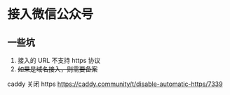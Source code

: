 # 接入微信公众号

## 一些坑

1. 接入的 URL 不支持 https 协议
2. ~~如果是域名接入，则需要备案~~

caddy 关闭 https https://caddy.community/t/disable-automatic-https/7339
